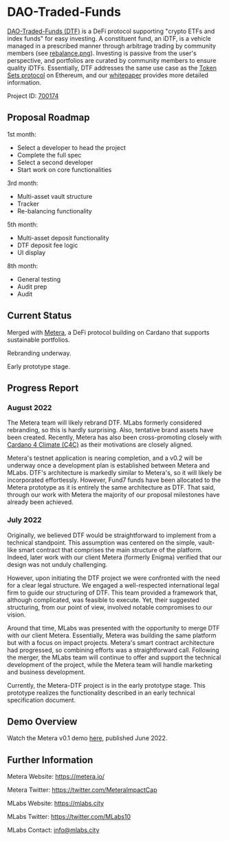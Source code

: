 # DAO-Traded-Funds

[DAO-Traded-Funds (DTF)](https://cardano.ideascale.com/c/idea/381055) is a DeFi protocol supporting "crypto ETFs and index funds" for easy investing. A constituent fund, an iDTF, is a vehicle managed in a prescribed manner through arbitrage trading by community members (see [rebalance.png](https://github.com/somthn0somthn/catalyst-funded-projects/blob/main/Fund7/DAO-Traded-Funds/rebalance.png)). Investing is passive from the user's perspective, and portfolios are curated by community members to ensure quality iDTFs. Essentially, DTF addresses the same use case as the [Token Sets protocol](https://www.tokensets.com/) on Ethereum, and our [whitepaper](https://drive.google.com/file/d/1Mz5AWiJd1oTPM_3_bF1uN-qNIyUSWN9u/view?usp=sharing) provides more detailed information.

Project ID: [700174](https://docs.google.com/spreadsheets/u/0/d/1bfnWFa94Y7Zj0G7dtpo9W1nAYGovJbswipxiHT4UE3g/htmlview#)


## Proposal Roadmap

1st month:
* Select a developer to head the project
* Complete the full spec 
* Select a second developer
* Start work on core functionalities 


3rd month:
* Multi-asset vault structure
* Tracker
* Re-balancing functionality


5th month:
* Multi-asset deposit functionality
* DTF deposit fee logic
* UI display


8th month:
* General testing
* Audit prep
* Audit


## Current Status

Merged with [Metera](https://metera.io/), a DeFi protocol building on Cardano that supports sustainable portfolios.

Rebranding underway.

Early prototype stage.


## Progress Report

### August 2022

The Metera team will likely rebrand DTF. MLabs formerly considered rebranding, so this is hardly surprising. Also, tentative brand assets have been created. Recently, Metera has also been cross-promoting closely with [Cardano 4 Climate (C4C)](https://cardano4climate.com/) as their motivations are closely aligned.

Metera's testnet application is nearing completion, and a v0.2 will be underway once a development plan is established between Metera and MLabs. DTF's architecture is markedly similar to Metera's, so it will likely be incorporated effortlessly. However, Fund7 funds have been allocated to the Metera prototype as it is entirely the same architecture as DTF. That said, through our work with Metera the majority of our proposal milestones have already been achieved.

### **July 2022**

Originally, we believed DTF would be straightforward to implement from a technical standpoint. This assumption was centered on the simple, vault-like smart contract that comprises the main structure of the platform. Indeed, later work with our client Metera (formerly Enigma) verified that our design was not unduly challenging.

However, upon initiating the DTF project we were confronted with the need for a clear legal structure. We engaged a well-respected international legal firm to guide our structuring of DTF. This team provided a framework that, although complicated, was feasible to execute. Yet, their suggested structuring, from our point of view, involved notable compromises to our vision.

Around that time, MLabs was presented with the opportunity to merge DTF with our client Metera. Essentially, Metera was building the same platform but with a focus on impact projects. Metera's smart contract architecture had progressed, so combining efforts was a straightforward call. Following the merger, the MLabs team will continue to offer and support the technical development of the project, while the Metera team will handle marketing and business development.

Currently, the Metera-DTF project is in the early prototype stage. This prototype realizes the functionality described in an early technical specification document.


## Demo Overview

Watch the Metera v0.1 demo [here](https://www.youtube.com/watch?v=f6mHcUM2GTg), published June 2022. 


## Further Information

Metera Website: https://metera.io/

Metera Twitter: https://twitter.com/MeteraImpactCap

MLabs Website: https://mlabs.city

MLabs Twitter: https://twitter.com/MLabs10

MLabs Contact: info@mlabs.city


